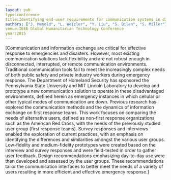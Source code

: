 ```yaml
---
layout: pub
type:conference
title:Identifying end-user requirements for communication systems in disadvantaged environments
authors: ["J. Menold", "L. Weizler", "Y. Liu", "S. Bilen", "S. Miller"]
venue:IEEE Global Humanitarian Technology Conference
year:2015
---
```

[Communication and information exchange are critical for effective response to emergencies and disasters. However, most existing communication solutions lack flexibility and are not robust enough in disconnected, interrupted, or remote communication environments. Traditional communication tools fail to meet the increasingly complex needs of both public safety and private industry workers during emergency response. The Department of Homeland Security has sponsored the Pennsylvania State University and MIT Lincoln Laboratory to develop and prototype a new communication solution to operate in these disadvantaged environments, defined herein as emergency instances in which cellular or other typical modes of communication are down. Previous research has explored the communication methods and the dynamics of information exchange on first response teams. This work focuses on comparing the needs of alternative users, defined as non-first response organizations such as the American Red Cross, with the needs of the previously studied user group (first response teams). Survey responses and interviews enabled the exploration of current practices, with an emphasis on identifying the differences and similarities amongst the various user groups. Low-fidelity and medium-fidelity prototypes were created based on the interview and survey responses and were field-tested in order to gather user feedback. Design recommendations emphasizing day-to-day use were then developed and assessed by the user groups. These recommendations tailor the communication interfaces to better meet the needs of a variety of users resulting in more efficient and effective emergency response.]
